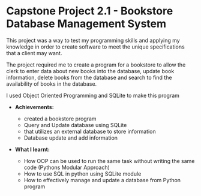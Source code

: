 # Capstone Project 2.1 - Bookstore Database Management System
This project was a way to test my programming skills and applying my knowledge in order to create software to meet the unique specifications that a client may want.

The project required me to create a program for a bookstore to allow the clerk to enter data about new books into the database, update book information, delete books from the database and search to find the availability of books in the database.

I used Object Oriented Programming and SQLite to make this program

- **Achievements:**
  - created a bookstore program
  - Query and Update database using SQLite
  - that utilizes an external database to store information
  - Database update and add information

- **What I learnt:**
  - How OOP can be used to run the same task without writing the same code (Pythons Modular Approach)
  - How to use SQL in python using SQLite module
  - How to effectively manage and update a database from Python program



